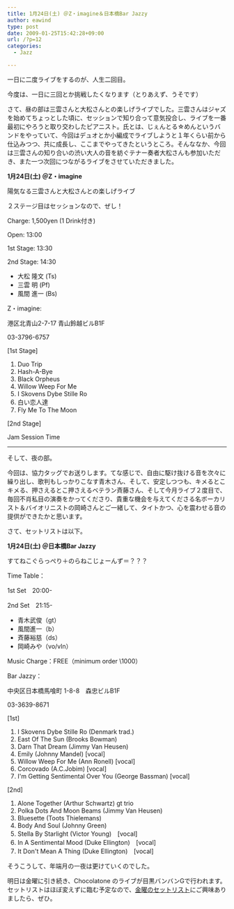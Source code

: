 ```yaml
---
title: 1月24日(土) ＠Z・imagine＆日本橋Bar Jazzy
author: eawind
type: post
date: 2009-01-25T15:42:28+09:00
url: /?p=12
categories:
  - Jazz

---
```

一日に二度ライブをするのが、人生二回目。

今度は、一日に三回とか挑戦したくなります（とりあえず、うそです）

さて、昼の部は三雲さんと大松さんとの楽しげライブでした。三雲さんはジャズを始めてちょっとした頃に、セッションで知り合って意気投合し、ライブを一番最初にやろうと取り交わしたピアニスト。氏とは、じぇんとる☆めんというバンドをやっていて、今回はデュオとか小編成でライブしようと１年くらい前から仕込みつつ、共に成長し、ここまでやってきたというところ。そんななか、今回は三雲さんの知り合いの渋い大人の音を紡ぐテナー奏者大松さんも参加いただき、また一つ次回につながるライブをさせていただきました。

**1月24日(土) ＠Z・imagine**

陽気なる三雲さんと大松さんとの楽しげライブ

２ステージ目はセッションなので、ぜし！

Charge: 1,500yen (1 Drink付き)

Open: 13:00

1st Stage: 13:30

2nd Stage: 14:30

- 大松 隆文 (Ts)
- 三雲 明 (Pf)
- 風間 進一 (Bs)

Z・imagine:

港区北青山2-7-17 青山鈴越ビルB1F

03-3796-6757

[1st Stage]

1. Duo Trip
2. Hash-A-Bye
3. Black Orpheus
4. Willow Weep For Me
5. I Skovens Dybe Stille Ro
6. 白い恋人達
7. Fly Me To The Moon

[2nd Stage]

Jam Session Time

* * *

そして、夜の部。

今回は、協力タッグでお送りします。てな感じで、自由に駆け抜ける音を次々に繰り出し、歌判もしっかりこなす青木さん、そして、安定しつつも、キメるとこキメる、押さえるとこ押さえるベテラン斉藤さん、そして今月ライブ２度目で、毎回不肖私目の演奏をかってくださり、貴重な機会を与えてくださる名ボーカリスト＆バイオリニストの岡崎さんとご一緒して、タイトかつ、心を震わせる音の提供ができたかと思います。

さて、セットリストは以下。

**1月24日(土) ＠日本橋Bar Jazzy**

すてねこぐらっぺり＋のらねこじょーんず＝？？？

Time Table：

1st Set　20:00-

2nd Set　21:15-

- 青木武俊（gt）
- 風間進一（b）
- 斉藤裕慈（ds）
- 岡崎みや（vo/vln）

Music Charge：FREE（minimum order \1000）

Bar Jazzy：

中央区日本橋馬喰町 1-8-8　森忠ビルB1F

03-3639-8671

[1st]

1. I Skovens Dybe Stille Ro (Denmark trad.)
2. East Of The Sun (Brooks Bowman)
3. Darn That Dream (Jimmy Van Heusen)
4. Emily (Johnny Mandel) [vocal]
5. Willow Weep For Me (Ann Ronell) [vocal]
6. Corcovado (A.C.Jobim) [vocal]
7. I'm Getting Sentimental Over You (George Bassman) [vocal]

[2nd]

1. Alone Together (Arthur Schwartz) gt trio
2. Polka Dots And Moon Beams (Jimmy Van Heusen)
3. Bluesette (Toots Thielemans)
4. Body And Soul (Johnny Green)
5. Stella By Starlight (Victor Young)　[vocal]
6. In A Sentimental Mood (Duke Ellington)　[vocal]
7. It Don't Mean A Thing (Duke Ellington)　[vocal]

そうこうして、年端月の一夜は更けていくのでした。

明日は金曜に引き続き、Chocolatone のライブが目黒バンバンGで行われます。セットリストはほぼ変えずに臨む予定なので、[金曜のセットリスト](/p11)にご興味ありましたら、ぜひ。
